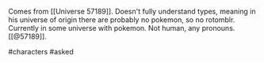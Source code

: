 Comes from [[Universe 57189]]. Doesn't fully understand types, meaning in his universe of origin there are probably no pokemon, so no rotomblr. Currently in some universe with pokemon. Not human, any pronouns. [[@57189]].

#characters #asked
